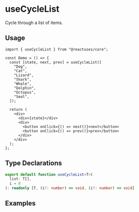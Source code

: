 # useCycleList

Cycle through a list of items.

## Usage

```tsx
import { useCycleList } from "@reactuses/core";

const Demo = () => {
  const [state, next, prev] = useCycleList([
    "Dog",
    "Cat",
    "Lizard",
    "Shark",
    "Whale",
    "Dolphin",
    "Octopus",
    "Seal",
  ]);

  return (
    <div>
      <div>{state}</div>
      <div>
        <button onClick={() => next()}>next</button>
        <button onClick={() => prev()}>prev</button>
      </div>
    </div>
  );
};
```

## Type Declarations

```ts
export default function useCycleList<T>(
  list: T[],
  i = 0
): readonly [T, (i?: number) => void, (i?: number) => void] 
```

## Examples
